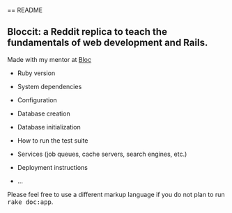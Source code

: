 == README

## Bloccit: a Reddit replica to teach the fundamentals of web development and Rails.

Made with my mentor at [Bloc](http://bloc.io)

* Ruby version

* System dependencies

* Configuration

* Database creation

* Database initialization

* How to run the test suite

* Services (job queues, cache servers, search engines, etc.)

* Deployment instructions

* ...


Please feel free to use a different markup language if you do not plan to run
<tt>rake doc:app</tt>.
